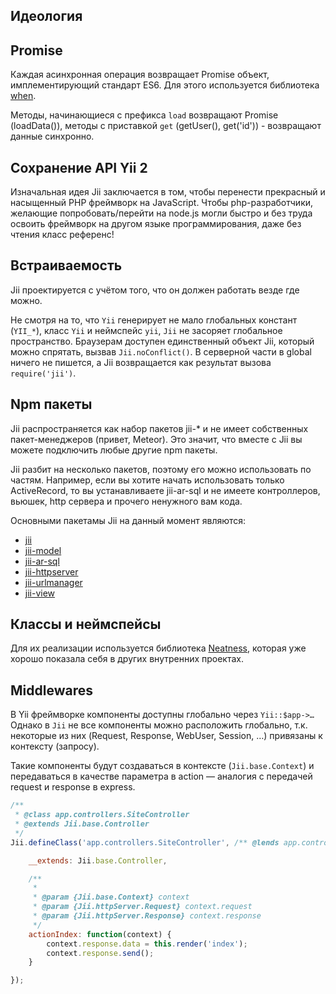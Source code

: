 
Идеология
---------

## Promise
Каждая асинхронная операция возвращает Promise объект, имплементирующий стандарт ES6.
Для этого используется библиотека [when](https://github.com/cujojs/when).


Методы, начинающиеся с префикса `load` возвращают Promise (loadData()), методы с приставкой `get` (getUser(),
get('id')) - возвращают данные синхронно.

## Сохранение API Yii 2
Изначальная идея Jii заключается в том, чтобы перенести прекрасный и насыщенный PHP фреймворк на JavaScript.
Чтобы php-разработчики, желающие попробовать/перейти на node.js могли быстро и без труда освоить фреймворк на
другом языке программирования, даже без чтения класс референс!

## Встраиваемость
Jii проектируется с учётом того, что он должен работать везде где можно.

Не смотря на то, что `Yii` генерирует не мало глобальных констант (`YII_*`), класс `Yii` и неймспейс `yii`, `Jii` не засоряет
глобальное пространство. Браузерам доступен единственный объект Jii, который можно спрятать, вызвав
`Jii.noConflict()`. В серверной части в global ничего не пишется, а Jii возвращается как результат
вызова `require('jii')`.

## Npm пакеты
Jii распространяется как набор пакетов jii-* и не имеет собственных пакет-менеджеров (привет, Meteor). Это значит,
что вместе с Jii вы можете подключить любые другие npm пакеты.

Jii разбит на несколько пакетов, поэтому его можно использовать по частям. Например, если вы хотите начать
использовать только ActiveRecord, то вы устанавливаете jii-ar-sql и не имеете контроллеров, вьюшек, http сервера и
прочего ненужного вам кода.

Основными пакетамы Jii на данный момент являются:
- [jii](https://www.npmjs.com/package/jii)
- [jii-model](https://www.npmjs.com/package/jii-model)
- [jii-ar-sql](https://www.npmjs.com/package/jii-ar-sql)
- [jii-httpserver](https://www.npmjs.com/package/jii-httpserver)
- [jii-urlmanager](https://www.npmjs.com/package/jii-urlmanager)
- [jii-view](https://www.npmjs.com/package/jii-view)

## Классы и неймспейсы
Для их реализации используется библиотека [Neatness](http://github.com/affka/neatness), которая
уже хорошо показала себя в других внутренних проектах.

## Middlewares
В Yii фреймворке компоненты доступны глобально через `Yii::$app->…` Однако в `Jii` не все компоненты можно расположить
глобально, т.к. некоторые из них (Request, Response, WebUser, Session, …) привязаны к контексту (запросу).

Такие компоненты будут создаваться в контексте (`Jii.base.Context`) и передаваться в качестве параметра
в action &mdash; аналогия с передачей request и response в express.

```js
/**
 * @class app.controllers.SiteController
 * @extends Jii.base.Controller
 */
Jii.defineClass('app.controllers.SiteController', /** @lends app.controllers.SiteController.prototype */{

    __extends: Jii.base.Controller,

    /**
     *
     * @param {Jii.base.Context} context
     * @param {Jii.httpServer.Request} context.request
     * @param {Jii.httpServer.Response} context.response
     */
    actionIndex: function(context) {
        context.response.data = this.render('index');
        context.response.send();
    }

});
```
